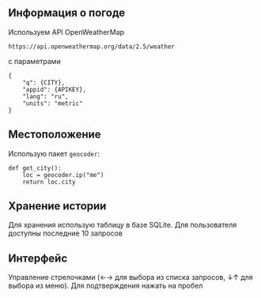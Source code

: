 ## Информация о погоде
Используем API OpenWeatherMap
```
https://api.openweathermap.org/data/2.5/weather
```
с параметрами
```
{
    "q": {CITY},
    "appid": {APIKEY},
    "lang": "ru",
    "units": "metric"
}
```
## Местоположение
Использую пакет `geocoder`:
```
def get_city():
    loc = geocoder.ip("me")
    return loc.city
```
## Хранение истории
Для хранения использую таблицу в базе SQLite. Для пользователя доступны последние 10 запросов
## Интерфейс
Управление стрелочками (←→ для выбора из списка запросов, ↓↑ для выбора из меню). Для подтверждения нажать на пробел
